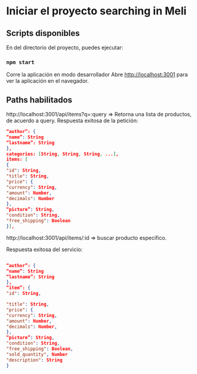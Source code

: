 # Iniciar el proyecto searching in Meli

## Scripts disponibles

En del directorio del proyecto, puedes ejecutar:

### `npm start`

Corre la aplicación en modo desarrollador
Abre [http://localhost:3001](http://localhost:3001) para ver la aplicación en el navegador.
## Paths habilitados

http://localhost:3001/api/items?q=:query => Retorna una lista de productos, de acuerdo a query. Respuesta exitosa de la petición:

```json
“author”: {
“name”: String
“lastname”: String
},
categories: [String, String, String, ...],
items: [
{
"id": String,
"title": String,
"price": {
"currency": String,
"amount": Number,
"decimals": Number
},
“picture”: String,
"condition": String,
"free_shipping": Boolean
}],
```

http://localhost:3001/api/items/:id => buscar producto especifico.

Respuesta exitosa del servicio: 

```json

“author”: {
“name”: String
“lastname”: String
},
“item”: {
"id": String,

"title": String,
"price": {
"currency": String,
"amount": Number,
"decimals": Number,
},
“picture”: String,
"condition": String,
"free_shipping": Boolean,
"sold_quantity", Number
"description": String
}
```

